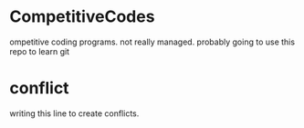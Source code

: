 # CompetitiveCodes
 ompetitive coding programs. not really managed. probably going to use this repo to learn git
# conflict
 writing this line to create conflicts.
